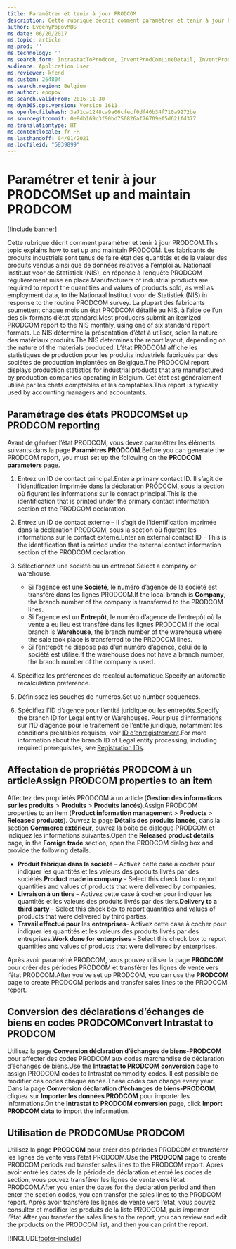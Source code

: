 ```yaml
---
title: Paramétrer et tenir à jour PRODCOM
description: Cette rubrique décrit comment paramétrer et tenir à jour PRODCOM dans Microsoft Dynamics 365 Finance.
author: EvgenyPopovMBS
ms.date: 06/20/2017
ms.topic: article
ms.prod: ''
ms.technology: ''
ms.search.form: IntrastatToProdcom, InventProdComLineDetail, InventProdComLineWithCode, InventProdComParameters, InventProdComTable
audience: Application User
ms.reviewer: kfend
ms.custom: 264804
ms.search.region: Belgium
ms.author: epopov
ms.search.validFrom: 2016-11-30
ms.dyn365.ops.version: Version 1611
ms.openlocfilehash: 3a71ca1248ca9a06cfecf0df46b34f710a9272be
ms.sourcegitcommit: 0e8db169c3f90bd750826af76709ef5d621fd377
ms.translationtype: HT
ms.contentlocale: fr-FR
ms.lasthandoff: 04/01/2021
ms.locfileid: "5839899"
---
```

# <a name="set-up-and-maintain-prodcom"></a><span data-ttu-id="04e37-103">Paramétrer et tenir à jour PRODCOM</span><span class="sxs-lookup"><span data-stu-id="04e37-103">Set up and maintain PRODCOM</span></span>

[!include [banner](../includes/banner.md)]

<span data-ttu-id="04e37-104">Cette rubrique décrit comment paramétrer et tenir à jour PRODCOM.</span><span class="sxs-lookup"><span data-stu-id="04e37-104">This topic explains how to set up and maintain PRODCOM.</span></span> <span data-ttu-id="04e37-105">Les fabricants de produits industriels sont tenus de faire état des quantités et de la valeur des produits vendus ainsi que de données relatives à l’emploi au Nationaal Instituut voor de Statistiek (NIS), en réponse à l’enquête PRODCOM régulièrement mise en place.</span><span class="sxs-lookup"><span data-stu-id="04e37-105">Manufacturers of industrial products are required to report the quantities and values of products sold, as well as employment data, to the Nationaal Instituut voor de Statistiek (NIS) in response to the routine PRODCOM survey.</span></span> <span data-ttu-id="04e37-106">La plupart des fabricants soumettent chaque mois un état PRODCOM détaillé au NIS, à l’aide de l’un des six formats d’état standard.</span><span class="sxs-lookup"><span data-stu-id="04e37-106">Most producers submit an itemized PRODCOM report to the NIS monthly, using one of six standard report formats.</span></span> <span data-ttu-id="04e37-107">Le NIS détermine la présentation d’état à utiliser, selon la nature des matériaux produits.</span><span class="sxs-lookup"><span data-stu-id="04e37-107">The NIS determines the report layout, depending on the nature of the materials produced.</span></span> <span data-ttu-id="04e37-108">L’état PRODCOM affiche les statistiques de production pour les produits industriels fabriqués par des sociétés de production implantées en Belgique.</span><span class="sxs-lookup"><span data-stu-id="04e37-108">The PRODCOM report displays production statistics for industrial products that are manufactured by production companies operating in Belgium.</span></span> <span data-ttu-id="04e37-109">Cet état est généralement utilisé par les chefs comptables et les comptables.</span><span class="sxs-lookup"><span data-stu-id="04e37-109">This report is typically used by accounting managers and accountants.</span></span>

## <a name="set-up-prodcom-reporting"></a><span data-ttu-id="04e37-110">Paramétrage des états PRODCOM</span><span class="sxs-lookup"><span data-stu-id="04e37-110">Set up PRODCOM reporting</span></span>
<span data-ttu-id="04e37-111">Avant de générer l’état PRODCOM, vous devez paramétrer les éléments suivants dans la page **Paramètres PRODCOM**.</span><span class="sxs-lookup"><span data-stu-id="04e37-111">Before you can generate the PRODCOM report, you must set up the following on the **PRODCOM parameters** page.</span></span>

1.  <span data-ttu-id="04e37-112">Entrez un ID de contact principal.</span><span class="sxs-lookup"><span data-stu-id="04e37-112">Enter a primary contact ID.</span></span> <span data-ttu-id="04e37-113">Il s’agit de l’identification imprimée dans la déclaration PRODCOM, sous la section où figurent les informations sur le contact principal.</span><span class="sxs-lookup"><span data-stu-id="04e37-113">This is the identification that is printed under the primary contact information section of the PRODCOM declaration.</span></span>
2.  <span data-ttu-id="04e37-114">Entrez un ID de contact externe – Il s’agit de l’identification imprimée dans la déclaration PRODCOM, sous la section où figurent les informations sur le contact externe.</span><span class="sxs-lookup"><span data-stu-id="04e37-114">Enter an external contact ID - This is the identification that is printed under the external contact information section of the PRODCOM declaration.</span></span>
3.  <span data-ttu-id="04e37-115">Sélectionnez une société ou un entrepôt.</span><span class="sxs-lookup"><span data-stu-id="04e37-115">Select a company or warehouse.</span></span>
    -   <span data-ttu-id="04e37-116">Si l’agence est une **Société**, le numéro d’agence de la société est transféré dans les lignes PRODCOM.</span><span class="sxs-lookup"><span data-stu-id="04e37-116">If the local branch is **Company**, the branch number of the company is transferred to the PRODCOM lines.</span></span>
    -   <span data-ttu-id="04e37-117">Si l’agence est un **Entrepôt**, le numéro d’agence de l’entrepôt où la vente a eu lieu est transféré dans les lignes PRODCOM.</span><span class="sxs-lookup"><span data-stu-id="04e37-117">If the local branch is **Warehouse**, the branch number of the warehouse where the sale took place is transferred to the PRODCOM lines.</span></span>
    -   <span data-ttu-id="04e37-118">Si l’entrepôt ne dispose pas d’un numéro d’agence, celui de la société est utilisé.</span><span class="sxs-lookup"><span data-stu-id="04e37-118">If the warehouse does not have a branch number, the branch number of the company is used.</span></span>

4.  <span data-ttu-id="04e37-119">Spécifiez les préférences de recalcul automatique.</span><span class="sxs-lookup"><span data-stu-id="04e37-119">Specify an automatic recalculation preference.</span></span>
5.  <span data-ttu-id="04e37-120">Définissez les souches de numéros.</span><span class="sxs-lookup"><span data-stu-id="04e37-120">Set up number sequences.</span></span>
6.  <span data-ttu-id="04e37-121">Spécifiez l’ID d’agence pour l’entité juridique ou les entrepôts.</span><span class="sxs-lookup"><span data-stu-id="04e37-121">Specify the branch ID for Legal entity or Warehouses.</span></span> <span data-ttu-id="04e37-122">Pour plus d’informations sur l’ID d’agence pour le traitement de l’entité juridique, notamment les conditions préalables requises, voir [ID d’enregistrement](emea-registration-ids.md).</span><span class="sxs-lookup"><span data-stu-id="04e37-122">For more information about the branch ID of Legal entity processing, including required prerequisites, see [Registration IDs](emea-registration-ids.md).</span></span>

## <a name="assign-prodcom-properties-to-an-item"></a><span data-ttu-id="04e37-123">Affectation de propriétés PRODCOM à un article</span><span class="sxs-lookup"><span data-stu-id="04e37-123">Assign PRODCOM properties to an item</span></span>
<span data-ttu-id="04e37-124">Affectez des propriétés PRODCOM à un article (**Gestion des informations sur les produits** &gt; **Produits** &gt; **Produits lancés**).</span><span class="sxs-lookup"><span data-stu-id="04e37-124">Assign PRODCOM properties to an item (**Product information management** &gt; **Products** &gt; **Released products**).</span></span> <span data-ttu-id="04e37-125">Ouvrez la page **Détails des produits lancés**, dans la section **Commerce extérieur**, ouvrez la boîte de dialogue PRODCOM et indiquez les informations suivantes.</span><span class="sxs-lookup"><span data-stu-id="04e37-125">Open the **Released product details** page, in the **Foreign trade** section, open the PRODCOM dialog box and provide the following details.</span></span>

-   <span data-ttu-id="04e37-126">**Produit fabriqué dans la société** – Activez cette case à cocher pour indiquer les quantités et les valeurs des produits livrés par des sociétés.</span><span class="sxs-lookup"><span data-stu-id="04e37-126">**Product made in company** - Select this check box to report quantities and values of products that were delivered by companies.</span></span>
-   <span data-ttu-id="04e37-127">**Livraison à un tiers** – Activez cette case à cocher pour indiquer les quantités et les valeurs des produits livrés par des tiers.</span><span class="sxs-lookup"><span data-stu-id="04e37-127">**Delivery to a third party** - Select this check box to report quantities and values of products that were delivered by third parties.</span></span>
-   <span data-ttu-id="04e37-128">**Travail effectué pour** les **entreprises**- Activez cette case à cocher pour indiquer les quantités et les valeurs des produits livrés par des entreprises.</span><span class="sxs-lookup"><span data-stu-id="04e37-128">**Work done for** **enterprises** - Select this check box to report quantities and values of products that were delivered by enterprises.</span></span>

<span data-ttu-id="04e37-129">Après avoir paramétré PRODCOM, vous pouvez utiliser la page **PRODCOM** pour créer des périodes PRODCOM et transférer les lignes de vente vers l’état PRODCOM.</span><span class="sxs-lookup"><span data-stu-id="04e37-129">After you've set up PRODCOM, you can use the **PRODCOM** page to create PRODCOM periods and transfer sales lines to the PRODCOM report.</span></span>

## <a name="convert-intrastat-to-prodcom"></a><span data-ttu-id="04e37-130">Conversion des déclarations d’échanges de biens en codes PRODCOM</span><span class="sxs-lookup"><span data-stu-id="04e37-130">Convert Intrastat to PRODCOM</span></span>
<span data-ttu-id="04e37-131">Utilisez la page **Conversion déclaration d’échanges de biens-PRODCOM** pour affecter des codes PRODCOM aux codes marchandise de déclaration d’échanges de biens.</span><span class="sxs-lookup"><span data-stu-id="04e37-131">Use the **Intrastat to PRODCOM conversion** page to assign PRODCOM codes to Intrastat commodity codes.</span></span> <span data-ttu-id="04e37-132">Il est possible de modifier ces codes chaque année.</span><span class="sxs-lookup"><span data-stu-id="04e37-132">These codes can change every year.</span></span> <span data-ttu-id="04e37-133">Dans la page **Conversion déclaration d’échanges de biens-PRODCOM**, cliquez sur **Importer les données PRODCOM** pour importer les informations.</span><span class="sxs-lookup"><span data-stu-id="04e37-133">On the **Intrastat to PRODCOM conversion** page, click **Import PRODCOM data** to import the information.</span></span>

## <a name="use-prodcom"></a><span data-ttu-id="04e37-134">Utilisation de PRODCOM</span><span class="sxs-lookup"><span data-stu-id="04e37-134">Use PRODCOM</span></span>
<span data-ttu-id="04e37-135">Utilisez la page **PRODCOM** pour créer des périodes PRODCOM et transférer les lignes de vente vers l’état PRODCOM.</span><span class="sxs-lookup"><span data-stu-id="04e37-135">Use the **PRODCOM** page to create PRODCOM periods and transfer sales lines to the PRODCOM report.</span></span> <span data-ttu-id="04e37-136">Après avoir entré les dates de la période de déclaration et entré les codes de section, vous pouvez transférer les lignes de vente vers l’état PRODCOM.</span><span class="sxs-lookup"><span data-stu-id="04e37-136">After you enter the dates for the declaration period and then enter the section codes, you can transfer the sales lines to the PRODCOM report.</span></span> <span data-ttu-id="04e37-137">Après avoir transféré les lignes de vente vers l’état, vous pouvez consulter et modifier les produits de la liste PRODCOM, puis imprimer l’état.</span><span class="sxs-lookup"><span data-stu-id="04e37-137">After you transfer the sales lines to the report, you can review and edit the products on the PRODCOM list, and then you can print the report.</span></span>





[!INCLUDE[footer-include](../../includes/footer-banner.md)]